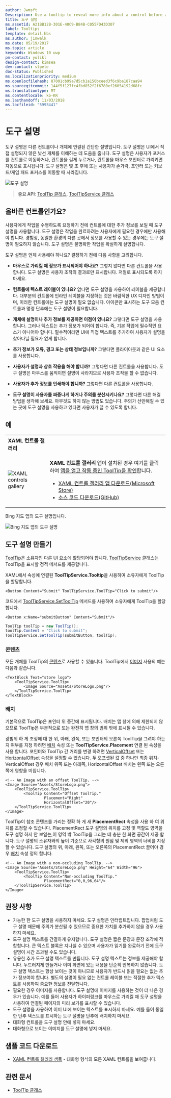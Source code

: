 ```yaml
---
author: Jwmsft
Description: Use a tooltip to reveal more info about a control before asking the user to perform an action.
title: 도구 설명
ms.assetid: A21BB12B-301E-40C9-B84B-C055FD43D307
label: Tooltips
template: detail.hbs
ms.author: jimwalk
ms.date: 05/19/2017
ms.topic: article
keywords: Windows 10 uwp
pm-contact: yulikl
design-contact: kimsea
dev-contact: stpete
doc-status: Published
ms.localizationpriority: medium
ms.openlocfilehash: 87001cb99a7d5cb1a150bceed3f6c9ba187caa94
ms.sourcegitcommit: 144f5f127fc4fbd852f2f6780ef26054192d68fc
ms.translationtype: MT
ms.contentlocale: ko-KR
ms.lasthandoff: 11/03/2018
ms.locfileid: "5993441"
---
```

# <a name="tooltips"></a>도구 설명

도구 설명은 다른 컨트롤이나 개체에 연결된 간단한 설명입니다. 도구 설명은 UI에서 직접 설명되지 않은 낯선 개체를 이해하는 데 도움을 줍니다. 도구 설명은 사용자가 포커스를 컨트롤로 이동하거나, 컨트롤을 길게 누르거나, 컨트롤을 마우스 포인터로 가리키면 자동으로 표시됩니다. 도구 설명은 몇 초 후에 또는 사용자가 손가락, 포인터 또는 키보드/게임 패드 포커스를 이동할 때 사라집니다.

![도구 설명](images/controls/tool-tip.png)

> **중요 API**: [ToolTip 클래스](/uwp/api/Windows.UI.Xaml.Controls.ToolTip), [ToolTipService 클래스](https://msdn.microsoft.com/library/windows/apps/windows.ui.xaml.controls.tooltipservice)

## <a name="is-this-the-right-control"></a>올바른 컨트롤인가요?

사용자에게 작업을 수행하도록 요청하기 전에 컨트롤에 대한 추가 정보를 보일 때 도구 설명을 사용합니다. 도구 설명은 작업을 완료하려는 사용자에게 필요한 경우에만 사용해야 합니다. 경험상, 동일한 환경의 다른 곳에서 정보를 사용할 수 있는 경우에는 도구 설명이 필요하지 않습니다. 도구 설명은 불명확한 작업을 확실하게 설명합니다.

도구 설명은 언제 사용해야 하나요? 결정하기 전에 다음 사항을 고려합니다.

- **마우스로 가리킬 때 정보가 표시되어야 하나요?**
    그렇지 않다면 다른 컨트롤을 사용합니다. 도구 설명은 사용자 조작의 결과로만 표시합니다. 저절로 표시되도록 하지 마세요.

- **컨트롤에 텍스트 레이블이 있나요?**
    없다면 도구 설명을 사용하여 레이블을 제공합니다. 대부분의 컨트롤에 인라인 레이블을 지정하는 것은 바람직한 UX 디자인 방법이며, 이러한 컨트롤에는 도구 설명이 필요 없습니다. 아이콘만 표시하는 도구 모음 컨트롤과 명령 단추에는 도구 설명이 필요합니다.

- **개체에 설명이나 추가 정보를 제공하면 이점이 있나요?**
    그렇다면 도구 설명을 사용합니다. 그러나 텍스트는 추가 정보가 되어야 합니다. 즉, 기본 작업에 필수적인 요소가 아니어야 합니다. 필수적이라면 UI에 직접 텍스트를 추가하여 사용자가 설명을 찾아다닐 필요가 없게 합니다.

- **추가 정보가 오류, 경고 또는 상태 정보입니까?**
    그렇다면 플라이아웃과 같은 UI 요소를 사용합니다.

- **사용자가 설명과 상호 작용을 해야 합니까?**
    그렇다면 다른 컨트롤을 사용합니다. 도구 설명은 마우스를 움직이면 설명이 사라지므로 사용자 조작을 할 수 없습니다.

- **사용자가 추가 정보를 인쇄해야 합니까?**
    그렇다면 다른 컨트롤을 사용합니다.

- **도구 설명이 사용자를 짜증나게 하거나 주의를 분산시키나요?**
    그렇다면 다른 해결 방법을 생각해 보세요. 아무것도 하지 않는 방법도 있습니다. 주의가 산만해질 수 있는 곳에 도구 설명을 사용하고 있다면 사용자가 끌 수 있도록 합니다.

## <a name="example"></a>예

<table>
<th align="left">XAML 컨트롤 갤러리<th>
<tr>
<td><img src="images/xaml-controls-gallery-sm.png" alt="XAML controls gallery"></img></td>
<td>
    <p><strong style="font-weight: semi-bold">XAML 컨트롤 갤러리</strong> 앱이 설치된 경우 여기를 클릭하여 <a href="xamlcontrolsgallery:/item/ToolTip">앱을 열고 작동 중인 ToolTip을 확인</a>합니다.</p>
    <ul>
    <li><a href="https://www.microsoft.com/store/productId/9MSVH128X2ZT">XAML 컨트롤 갤러리 앱 다운로드(Microsoft Store)</a></li>
    <li><a href="https://github.com/Microsoft/Windows-universal-samples/tree/master/Samples/XamlUIBasics">소스 코드 다운로드(GitHub)</a></li>
    </ul>
</td>
</tr>
</table>

Bing 지도 앱의 도구 설명입니다.

![Bing 지도 앱의 도구 설명](images/control-examples/tool-tip-maps.png)

## <a name="create-a-tooltip"></a>도구 설명 만들기

[ToolTip](/uwp/api/Windows.UI.Xaml.Controls.ToolTip)은 소유자인 다른 UI 요소에 할당되어야 합니다. [ToolTipService](/uwp/api/windows.ui.xaml.controls.tooltipservice) 클래스는 ToolTip을 표시할 정적 메서드를 제공합니다.

XAML에서 속성에 연결된 **ToolTipService.Tooltip**을 사용하여 소유자에게 ToolTip을 할당합니다.

```xaml
<Button Content="Submit" ToolTipService.ToolTip="Click to submit"/>
```

코드에서 [ToolTipService.SetToolTip](/uwp/api/windows.ui.xaml.controls.tooltipservice.settooltip) 메서드를 사용하여 소유자에게 ToolTip을 할당합니다.

```xaml
<Button x:Name="submitButton" Content="Submit"/>
```

```csharp
ToolTip toolTip = new ToolTip();
toolTip.Content = "Click to submit";
ToolTipService.SetToolTip(submitButton, toolTip);
```

### <a name="content"></a>콘텐츠

모든 개체를 ToolTip의 [콘텐츠](/uwp/api/windows.ui.xaml.controls.contentcontrol.content)로 사용할 수 있습니다. ToolTip에서 [이미지](/uwp/api/windows.ui.xaml.controls.image) 사용의 예는 다음과 같습니다.

```xaml
<TextBlock Text="store logo">
    <ToolTipService.ToolTip>
        <Image Source="Assets/StoreLogo.png"/>
    </ToolTipService.ToolTip>
</TextBlock>
```

### <a name="placement"></a>배치

기본적으로 ToolTip은 포인터 위 중간에 표시됩니다. 배치는 앱 창에 의해 제한되지 않으므로 ToolTip은 부분적으로 또는 완전히 앱 창의 범위 밖에 표시될 수 있습니다.

광범위 하 게 조정에 대 한 위, 아래, 왼쪽, 또는 포인터의 오른쪽 ToolTip을 그려야 하는지 여부를 지정 하려면 [배치](/uwp/api/windows.ui.xaml.controls.tooltip.placement) 속성 또는 **ToolTipService.Placement** 연결 된 속성을 사용 합니다. 포인터와 ToolTip 간 거리를 변경 하려면 [VerticalOffset](/uwp/api/windows.ui.xaml.controls.tooltip.verticaloffset) 또는 [HorizontalOffset](/uwp/api/windows.ui.xaml.controls.tooltip.horizontaloffset) 속성을 설정할 수 있습니다. 두 오프셋된 값 중 하나만 최종 위치-VerticalOffset 경우 배치 위쪽 또는 아래쪽, HorizontalOffset 배치는 왼쪽 또는 오른쪽에 영향을 미칩니다.

```xaml
<!-- An Image with an offset ToolTip. -->
<Image Source="Assets/StoreLogo.png">
    <ToolTipService.ToolTip>
        <ToolTip Content="Offset ToolTip."
                 Placement="Right"
                 HorizontalOffset="20"/>
    </ToolTipService.ToolTip>
</Image>
```

ToolTip이 참조 콘텐츠를 가리는 정확 하 게 새 **PlacementRect** 속성을 사용 하 여 위치를 조정할 수 있습니다. PlacementRect 도구 설명의 위치를 고정 및 역할도 영역을 도구 설명 하지 안 보일는,이 영역 밖 ToolTip을 그리는 데 충분 한 화면 공간이 제공 합니다. 도구 설명의 소유자와의 높이 기준으로 사각형의 원점 및 제외 영역의 너비를 지정할 수 있습니다. 도구 설명의 위, 아래, 왼쪽, 또는 오른쪽의 PlacementRect 끌어야 경우 [배치](/uwp/api/windows.ui.xaml.controls.tooltip.placement) 속성 정의 합니다. 

```xaml
<!-- An Image with a non-occluding ToolTip. -->
<Image Source="Assets/StoreLogo.png" Height="64" Width="96">
    <ToolTipService.ToolTip>
        <ToolTip Content="Non-occluding ToolTip."
                 PlacementRect="0,0,96,64"/>
    </ToolTipService.ToolTip>
</Image>
```

## <a name="recommendations"></a>권장 사항

- 가능한 한 도구 설명을 사용하지 마세요. 도구 설명은 인터럽트입니다. 팝업처럼 도구 설명 때문에 주의가 분산될 수 있으므로 중요한 가치를 추가하지 않을 경우 사용하지 마세요.
- 도구 설명 텍스트를 간결하게 유지합니다. 도구 설명은 짧은 문장과 문장 조각에 적합합니다. 큰 텍스트 블록은 지나칠 수 있으며 사용자가 읽기를 완료하기 전에 도구 설명이 시간 초과될 수도 있습니다.
- 유용한 추가 도구 설명 텍스트를 만듭니다. 도구 설명 텍스트는 정보를 제공해야 합니다. 두드러지게 만들거나 이미 화면에 있는 내용을 단순히 반복하지 않습니다. 도구 설명 텍스트는 항상 보이는 것이 아니므로 사용자가 반드시 읽을 필요는 없는 추가 정보여야 합니다. 별도의 설명이 필요 없는 컨트롤 레이블 또는 적절한 추가 텍스트를 사용하여 중요한 정보를 전달합니다.
- 필요한 경우 이미지를 사용합니다. 도구 설명에 이미지를 사용하는 것이 더 나은 경우가 있습니다. 예를 들어 사용자가 하이퍼링크를 마우스로 가리킬 때 도구 설명을 사용하여 연결된 페이지의 미리 보기를 표시할 수 있습니다.
- 도구 설명을 사용하여 이미 UI에 보이는 텍스트를 표시하지 마세요. 예를 들어 동일한 단추 텍스트를 표시하는 도구 설명을 단추에 배치하지 마세요.
- 대화형 컨트롤을 도구 설명 안에 넣지 마세요.
- 대화형으로 보이는 이미지를 도구 설명에 넣지 마세요.

## <a name="get-the-sample-code"></a>샘플 코드 다운로드

- [XAML 컨트롤 갤러리 샘플](https://github.com/Microsoft/Windows-universal-samples/tree/master/Samples/XamlUIBasics) - 대화형 형식의 모든 XAML 컨트롤을 보여줍니다.

## <a name="related-articles"></a>관련 문서

- [ToolTip 클래스](https://msdn.microsoft.com/library/windows/apps/br227608)
